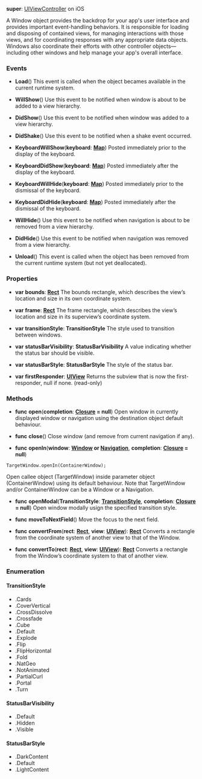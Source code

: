 **super**: [UIViewController](UIViewController.md) on iOS

A Window object provides the backdrop for your app's user interface and provides important event-handling behaviors. It is responsible for loading and disposing of contained views, for managing interactions with those views, and for coordinating responses with any appropriate data objects. Windows also coordinate their efforts with other controller objects—including other windows and help manage your app's overall interface.

### Events

* **Load**()
This event is called when the object becames available in the current runtime system.

* **WillShow**()
Use this event to be notified when window is about to be added to a view hierarchy.

* **DidShow**()
Use this event to be notified when window was added to a view hierarchy.

* **DidShake**()
Use this event to be notified when a shake event occurred.

* **KeyboardWillShow**(**keyboard**: <strong>[Map](../gravity/maps.md)</strong>)
Posted immediately prior to the display of the keyboard.

* **KeyboardDidShow**(**keyboard**: <strong>[Map](../gravity/maps.md)</strong>)
Posted immediately after the display of the keyboard.

* **KeyboardWillHide**(**keyboard**: <strong>[Map](../gravity/maps.md)</strong>)
Posted immediately prior to the dismissal of the keyboard.

* **KeyboardDidHide**(**keyboard**: <strong>[Map](../gravity/maps.md)</strong>)
Posted immediately after the dismissal of the keyboard.

* **WillHide**()
Use this event to be notified when navigation is about to be removed from a view hierarchy.

* **DidHide**()
Use this event to be notified when navigation was removed from a view hierarchy.

* **Unload**()
This event is called when the object has been removed from the current runtime system (but not yet deallocated).



### Properties

* **var** **bounds**: **[Rect](rect.md)**
The bounds rectangle, which describes the view’s location and size in its own coordinate system.

* **var** **frame**: **[Rect](rect.md)**
The frame rectangle, which describes the view’s location and size in its superview’s coordinate system.

* **var** **transitionStyle**: **TransitionStyle**
The style used to transition between windows.

* **var** **statusBarVisibility**: **StatusBarVisibility**
A value indicating whether the status bar should be visible.

* **var** **statusBarStyle**: **StatusBarStyle**
The style of the status bar.

* **var** **firstResponder**: **[UIView](UIView.md)**
Returns the subview that is now the first-responder, null if none. \(read-only\)



### Methods

* **func** **open**(**completion**: <strong>[Closure](../gravity/closures.md) = null</strong>)
Open window in currently displayed window or navigation using the destination object default behaviour.

* **func** **close**()
Close window (and remove from current navigation if any).

* **func** **openIn**(**window**: <strong>[Window](window.md) or [Navigation](navigation.md)</strong>, **completion**: <strong>[Closure](../gravity/closures.md) = null</strong>)
<pre><code class="swift">TargetWindow.openIn(ContainerWindow);</code></pre>
Open callee object (TargetWindow) inside parameter object (ContainerWindow) using its default behaviour. Note that TargetWindow and/or ContainerWindow can be a Window or a Navigation.

* **func** **openModal**(**TransitionStyle**: <strong><a href="#_enum_TransitionStyle">TransitionStyle</a></strong>, **completion**: <strong>[Closure](../gravity/closures.md) = null</strong>)
Open window modally usign the specified transition style.

* **func** **moveToNextField**()
Move the focus to the next field.

* **func** **convertFrom**(**rect**: <strong>[Rect](rect.md)</strong>, **view**: <strong>[UIView](UIView.md)</strong>): <strong>[Rect](rect.md)</strong> 
Converts a rectangle from the coordinate system of another view to that of the Window.

* **func** **convertTo**(**rect**: <strong>[Rect](rect.md)</strong>, **view**: <strong>[UIView](UIView.md)</strong>): <strong>[Rect](rect.md)</strong> 
Converts a rectangle from the Window’s coordinate system to that of another view.





### Enumeration

#### TransitionStyle
 * .Cards
 * .CoverVertical
 * .CrossDissolve
 * .Crossfade
 * .Cube
 * .Default
 * .Explode
 * .Flip
 * .FlipHorizontal
 * .Fold
 * .NatGeo
 * .NotAnimated
 * .PartialCurl
 * .Portal
 * .Turn

#### StatusBarVisibility
 * .Default
 * .Hidden
 * .Visible

#### StatusBarStyle
 * .DarkContent
 * .Default
 * .LightContent



